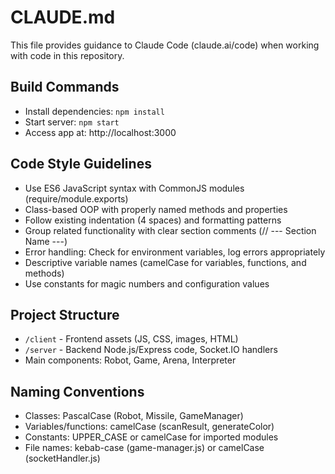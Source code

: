 # CLAUDE.md

This file provides guidance to Claude Code (claude.ai/code) when working with code in this repository.

## Build Commands
- Install dependencies: `npm install`
- Start server: `npm start`
- Access app at: http://localhost:3000

## Code Style Guidelines
- Use ES6 JavaScript syntax with CommonJS modules (require/module.exports)
- Class-based OOP with properly named methods and properties
- Follow existing indentation (4 spaces) and formatting patterns
- Group related functionality with clear section comments (// --- Section Name ---)
- Error handling: Check for environment variables, log errors appropriately
- Descriptive variable names (camelCase for variables, functions, and methods)
- Use constants for magic numbers and configuration values

## Project Structure
- `/client` - Frontend assets (JS, CSS, images, HTML)
- `/server` - Backend Node.js/Express code, Socket.IO handlers
- Main components: Robot, Game, Arena, Interpreter

## Naming Conventions
- Classes: PascalCase (Robot, Missile, GameManager)
- Variables/functions: camelCase (scanResult, generateColor)
- Constants: UPPER_CASE or camelCase for imported modules
- File names: kebab-case (game-manager.js) or camelCase (socketHandler.js)